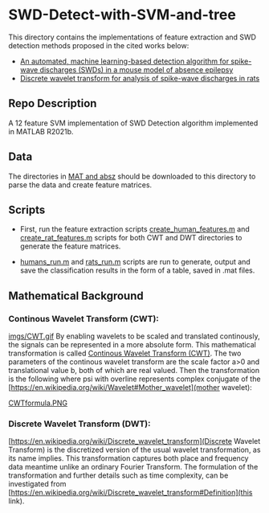 # SWD-Detect-with-SVM-and-tree

This directory contains the implementations of feature extraction and SWD detection methods proposed in the cited works below:
* [An automated, machine learning-based detection algorithm for spike-wave discharges (SWDs) in a mouse model of absence epilepsy](https://www.biorxiv.org/content/10.1101/309146v3)
* [Discrete wavelet transform for analysis of spike-wave discharges in rats](https://ieeexplore.ieee.org/document/4650257)

## Repo Description 
A 12 feature SVM implementation of SWD Detection algorithm implemented in MATLAB R2021b. 

## Data 
The directories in [MAT and absz](https://drive.google.com/drive/folders/1vaUe2F92PrSW9aJ2wb3HlJAm2VHjDsR9?usp=sharing) should be downloaded to this directory to parse the data and create feature matrices. 

## Scripts

* First, run the feature extraction scripts [create_human_features.m](https://github.com/Berken-demirel/SWD_Detect/blob/master/Comparison%20to%20Other%20Works/CWT/create_human_features.m) and [create_rat_features.m](https://github.com/Berken-demirel/SWD_Detect/blob/master/Comparison%20to%20Other%20Works/CWT/create_rat_features.m) scripts for both CWT and DWT directories to generate the feature matrices. 

* [humans_run.m](https://github.com/Berken-demirel/SWD_Detect/blob/master/Comparison%20to%20Other%20Works/CWT/humans_run.m) and [rats_run.m](https://github.com/Berken-demirel/SWD_Detect/blob/master/Comparison%20to%20Other%20Works/CWT/rats_run.m) scripts are run to generate, output and save the classification results in the form of a table, saved in .mat files.

## Mathematical Background

### Continous Wavelet Transform (CWT):

[imgs/CWT.gif](!)
By enabling wavelets to be scaled and translated continously, the signals can be represented in a more absolute form. This mathematical transformation is called [Continous Wavelet Transform (CWT)](https://en.wikipedia.org/wiki/Continuous_wavelet_transform). The two parameters of the continous wavelet transform are the scale factor a>0 and translational value b, both of which are real valued. Then the transformation is the following where psi with overline represents complex conjugate of the [https://en.wikipedia.org/wiki/Wavelet#Mother_wavelet](mother wavelet):

[CWTformula.PNG](!)

### Discrete Wavelet Transform (DWT):

[https://en.wikipedia.org/wiki/Discrete_wavelet_transform](Discrete Wavelet Transform) is the discretized version of the usual wavelet transformation, as its name implies. This transformation captures both place and frequency data meantime unlike an ordinary Fourier Transform. The formulation of the transformation and further details such as time complexity, can be investigated from [https://en.wikipedia.org/wiki/Discrete_wavelet_transform#Definition](this link).

